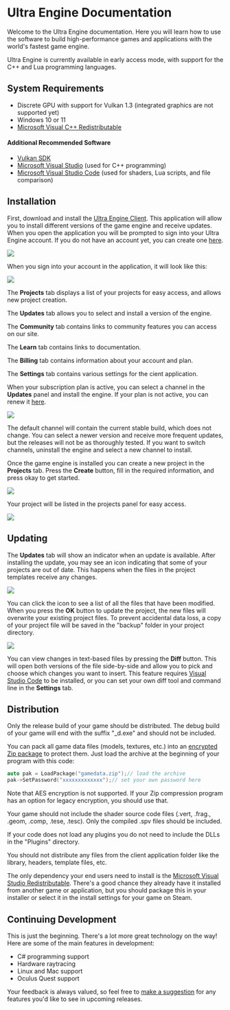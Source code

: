 # Ultra Engine Documentation

Welcome to the Ultra Engine documentation. Here you will learn how to use the software to build high-performance games and applications with the world's fastest game engine.

Ultra Engine is currently available in early access mode, with support for the C++ and Lua programming languages.

## System Requirements

- Discrete GPU with support for Vulkan 1.3 (integrated graphics are not supported yet)
- Windows 10 or 11
- [Microsoft Visual C++ Redistributable](https://aka.ms/vs/17/release/vc_redist.x64.exe)

#### Additional Recommended Software

- [Vulkan SDK](https://vulkan.lunarg.com/sdk/home)
- [Microsoft Visual Studio](https://visualstudio.microsoft.com/#vs-section) (used for C++ programming)
- [Microsoft Visual Studio Code](https://code.visualstudio.com) (used for shaders, Lua scripts, and file comparison)

## Installation

First, download and install the [Ultra Engine Client](https://ultraengine.github.io/files/UltraClient.exe). This application will allow you to install different versions of the game engine and receive updates. When you open the application you will be prompted to sign into your Ultra Engine account. If you do not have an account yet, you can create one [here](https://www.ultraengine.com/community/register).

![](https://raw.githubusercontent.com/UltraEngine/Documentation/master/Images/client_signin.jpg)

When you sign into your account in the application, it will look like this:

![](https://raw.githubusercontent.com/UltraEngine/Documentation/master/Images/client_start.png)

The **Projects** tab displays a list of your projects for easy access, and allows new project creation.

The **Updates** tab allows you to select and install a version of the engine.

The **Community** tab contains links to community features you can access on our site.

The **Learn** tab contains links to documentation.

The **Billing** tab contains information about your account and plan.

The **Settings** tab contains various settings for the cient application.

When your subscription plan is active, you can select a channel in the **Updates** panel and install the engine. If your plan is not active, you can renew it [here](https://www.ultraengine.com/community/store/category/1-software/).

![](https://raw.githubusercontent.com/UltraEngine/Documentation/master/Images/client_install.png)

The default channel will contain the current stable build, which does not change. You can select a newer version and receive more frequent updates, but the releases will not be as thoroughly tested. If you want to switch channels, uninstall the engine and select a new channel to install.

Once the game engine is installed you can create a new project in the **Projects** tab. Press the **Create** button, fill in the required information, and press okay to get started.

![](https://raw.githubusercontent.com/UltraEngine/Documentation/master/Images/client_newproject.png)

Your project will be listed in the projects panel for easy access.

![](https://raw.githubusercontent.com/UltraEngine/Documentation/master/Images/client_projects.png)

## Updating

The **Updates** tab will show an indicator when an update is available. After installing the update, you may see an icon indicating that some of your projects are out of date. This happens when the files in the project templates receive any changes.

![](https://raw.githubusercontent.com/UltraEngine/Documentation/master/Images/client_projectoutdated.png)

You can click the icon to see a list of all the files that have been modified. When you press the **OK** button to update the project, the new files will overwrite your existing project files. To prevent accidental data loss, a copy of your project file will be saved in the "backup" folder in your project directory.

![](https://raw.githubusercontent.com/UltraEngine/Documentation/master/Images/client_projectsync.png)

You can view changes in text-based files by pressing the **Diff** button. This will open both versions of the file side-by-side and allow you to pick and choose which changes you want to insert. This feature requires [Visual Studio Code](https://code.visualstudio.com/download) to be installed, or you can set your own diff tool and command line in the **Settings** tab.

## Distribution

Only the release build of your game should be distributed. The debug build of your game will end with the suffix "_d.exe" and should not be included.

You can pack all game data files (models, textures, etc.) into an [encrypted Zip package](https://www.ultraengine.com/learn/Package) to protect them. Just load the archive at the beginning of your program with this code:

```c++
auto pak = LoadPackage("gamedata.zip");// load the archive
pak->SetPassword("xxxxxxxxxxxxx");// set your own password here
```

Note that AES encryption is not supported. If your Zip compression program has an option for legacy encryption, you should use that.

Your game should not include the shader source code files (.vert, .frag., .geom, .comp, .tese, .tesc). Only the compiled .spv files should be included.

If your code does not load any plugins you do not need to include the DLLs in the "Plugins" directory.

You should not distribute any files from the client application folder like the library, headers, template files, etc.

The only dependency your end users need to install is the [Microsoft Visual Studio Redistributable](https://aka.ms/vs/17/release/vc_redist.x64.exe). There's a good chance they already have it installed from another game or application, but you should package this in your installer or select it in the install settings for your game on Steam.

## Continuing Development

This is just the beginning. There's a lot more great technology on the way! Here are some of the main features in development:

- C# programming support
- Hardware raytracing
- Linux and Mac support
- Oculus Quest support

Your feedback is always valued, so feel free to [make a suggestion](https://www.ultraengine.com/community/forum/3-suggestion-box/) for any features you'd like to see in upcoming releases.
